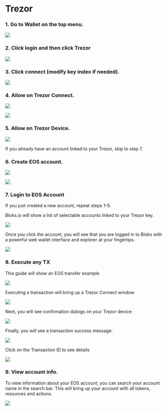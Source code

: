 # Trezor

### **1. Go to Wallet on the top menu.**

![](../../.gitbook/assets/image%20%289%29.png)

### **2. Click login and then click Trezor**

![](../../.gitbook/assets/image%20%2835%29.png)

### **3. Click connect \(modify key index if needed\).**

![](../../.gitbook/assets/image%20%28124%29.png)

### **4. Allow on Trezor Connect.**

![](../../.gitbook/assets/image%20%2848%29.png)

![](../../.gitbook/assets/image%20%2833%29.png)

### **5. Allow on Trezor Device.**

![](../../.gitbook/assets/image%20%28106%29.png)

If you already have an account linked to your Trezor, skip to step 7.

### **6. Create EOS account.**

![](../../.gitbook/assets/image%20%2871%29.png)

![](../../.gitbook/assets/image%20%28112%29.png)

### **7. Login to EOS Account**

If you just created a new account, repeat steps 1–5.

Bloks.io will show a list of selectable accounts linked to your Trezor key.

![](../../.gitbook/assets/image%20%2830%29.png)

Once you click the account, you will see that you are logged in to Bloks with a powerful web wallet interface and explorer at your fingertips.

![](../../.gitbook/assets/image%20%2854%29.png)

### **8. Execute any TX**

This guide will show an EOS transfer example

![](../../.gitbook/assets/image%20%2895%29.png)

Executing a transaction will bring up a Trezor Connect window

![](../../.gitbook/assets/image%20%2824%29.png)

Next, you will see confirmation dialogs on your Trezor device:

![](../../.gitbook/assets/image%20%2853%29.png)

Finally, you will see a transaction success message:

![](../../.gitbook/assets/image%20%28100%29.png)



Click on the Transaction ID to see details

![](../../.gitbook/assets/image%20%2874%29.png)

### **9. View account info.**

To view information about your EOS account, you can search your account name in the search bar. This will bring up your account with all tokens, resources and actions.  


![](../../.gitbook/assets/image%20%2886%29.png)

